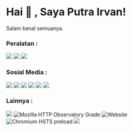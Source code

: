 # Hai 👋 , Saya Putra Irvan!
Salam kenal semuanya.  

### Peralatan :
<p>
    <img src="https://img.shields.io/badge/Text%20Editor-Visual%20Studio-blue" />
    <img src="https://img.shields.io/badge/Text%20Editor-Notepad-green" />
    <img src="https://img.shields.io/badge/Text%20Editor-Notepad%20%2B%2B-soft%20green"  />    
         
</p>

### Sosial Media :
<p>
    <a href="https://facebook.com/secgoy" target="blank"><img src="https://img.shields.io/badge/@secgoy-30302f?style=flat&logo=facebook" /></a>
    <a href="https://github.com/secgoy" target="blank"><img src="https://img.shields.io/badge/@secgoy-30302f?style=flat&logo=github" /></a>
    <a href="https://instagram.com/secgoy" target="blank"><img src="https://img.shields.io/badge/@secgoy-30302f?style=flat&logo=instagram" /></a>
    <a href="https://mstdn.id/@temz" target="blank"><img src="https://img.shields.io/badge/@secgoy-30302f?style=flat&logo=mastodon" /></a>
    <a href="https://twitter.com/secgoy" target="blank"><img src="https://img.shields.io/badge/@secgoy-30302f?style=flat&logo=twitter" /></a>
    <a href="https://www.youtube.com/watch?v=0E7OxUzuNOg" target="blank"><img src="https://img.shields.io/badge/Lagu Noah 1 Album-30302f?style=flat&logo=youtube" /></a>
</p>

### Lainnya :
<p>
    <img src="https://gpvc.arturio.dev/secgoh" />
    <img alt="Mozilla HTTP Observatory Grade" src="https://img.shields.io/mozilla-observatory/grade/github.com?publish">
    <img alt="Website" src="https://img.shields.io/website?url=https%3A%2F%2Fputrairvan.skom.id">
    <img alt="Chromium HSTS preload" src="https://img.shields.io/hsts/preload/github.com">
    <a href="https://putrairvan.skom.id/social" target="blank"><img src="https://img.shields.io/badge/Website-Putra Irvan Site-green?" /></a>
</p>
